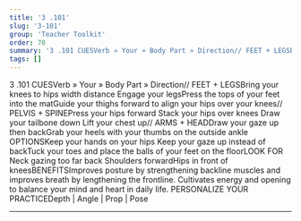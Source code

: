 ```yaml
---
title: '3 .101'
slug: '3-101'
group: 'Teacher Toolkit'
order: 70
summary: '3 .101 CUESVerb » Your » Body Part » Direction// FEET + LEGSBring your knees to hips width distance Engage your legsPress the tops of your feet into the matGuide your thighs forwar'
tags: []
---
```


3 .101
CUESVerb » Your » Body Part » Direction// FEET + LEGSBring your knees to hips width distance Engage your legsPress the tops of your feet into the matGuide your thighs forward to align your hips over your knees// PELVIS + SPINEPress your hips forward Stack your hips over knees Draw your tailbone down Lift your chest up// ARMS + HEADDraw your gaze up then backGrab your heels with your thumbs on the outside ankle
OPTIONSKeep your hands on your hips Keep your gaze up instead of backTuck your toes and place the balls of your feet on the floorLOOK FOR Neck gazing too far back Shoulders forwardHips in front of kneesBENEFITSImproves posture by strengthening backline muscles and improves breath by lengthening the frontline. Cultivates energy and opening to balance your mind and heart in daily life.
PERSONALIZE YOUR PRACTICEDepth | Angle | Prop | Pose

---
